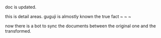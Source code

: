 doc is updated.

this is detail areas.
guguji is almostly known the true fact ~ ~ ~

now there is a bot to sync the documents between the original one and the transformed.

